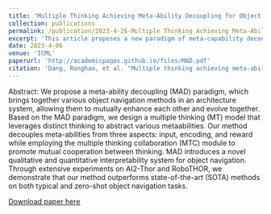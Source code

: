 ```yaml
---
title: "Multiple Thinking Achieving Meta-Ability Decoupling for Object Navigation"
collection: publications
permalink: /publication/2023-4-26-Multiple Thinking Achieving Meta-Ability Decoupling for Object Navigation.md
excerpt: 'This article proposes a new paradigm of meta-capability decoupling for Embodied AI tasks, which fully improves the interpretability, transferability and scalability of the model.'
date: 2023-4-06
venue: 'ICML'
paperurl: 'http://academicpages.github.io/files/MAD.pdf'
citation: 'Dang, Ronghao, et al. "Multiple thinking achieving meta-ability decoupling for object navigation." arXiv preprint arXiv:2302.01520 (2023).'
---
```

Abstract: We propose a meta-ability decoupling (MAD) paradigm, which brings together various object navigation methods in an architecture system, allowing them to mutually enhance each other and evolve together. Based on the MAD paradigm, we
design a multiple thinking (MT) model that leverages distinct thinking to abstract various metaabilities. Our method decouples meta-abilities from three aspects: input, encoding, and reward while employing the multiple thinking collaboration (MTC) module to promote mutual cooperation between thinking. MAD introduces a novel qualitative and quantitative interpretability system for object navigation. Through extensive experiments on AI2-Thor and RoboTHOR, we
demonstrate that our method outperforms state-of-the-art (SOTA) methods on both typical and zero-shot object navigation tasks.

[Download paper here](http://academicpages.github.io/files/MAD.pdf)
